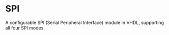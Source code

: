 # SPI
A configurable SPI (Serial Peripheral Interface) module in VHDL, supporting all four SPI modes.
